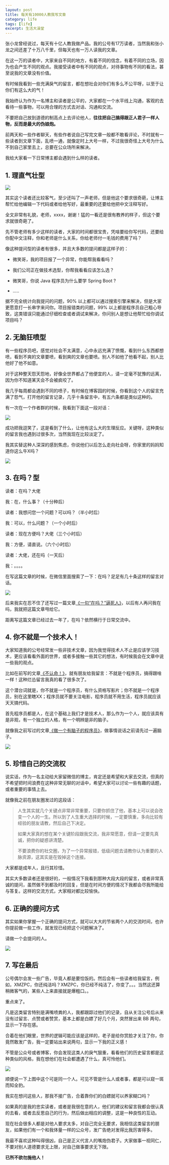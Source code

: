 ```yaml
---
layout: post
title: 每天有10000人教我写文章
category: life
tags: [life]
excerpt: 生活大澡堂
---
```


张小龙曾经说过，每天有十亿人教我做产品。我的公号有17万读者，当然我和张小龙之间还差了十万八千里，但每天也有一万人读我的文章。

在这一万的读者中，大家来自不同的地方，有着不同的信念，有着不同的立场，因为也会产生不同的观点。我接受读者中有不同的观点，对待事物有不同的看法，甚至说我的文章没有价值。

有时候我看到一些充满戾气的留言，都在想社会对你们有多么不公平呀，以至于让你们有这么大的气！

我始终认为作为一名博主和读者是公平的，大家都在一个水平线上沟通，客观的去看待一些事物，可以用合理的方式去对话、沟通和交流。

不要把自己放到道德的制高点上去评论他人，**往往把自己搞得跟正人君子一样人物，反而是最大的伪娘炮。**

前两天和一些作者聊天，有些作者说自己写完文章一般都不敢看评论，不时就有一些读者到文章下面，乱喷一通，就像定时上大号一样，不过我很奇怪上大号为什么不到自己家里去上，总要在公众场所来解决。

我给大家看一下日常博主都会遇到什么样的读者。

## 1. 理直气壮型

![](http://favorites.ren/assets/images/2019/it/thousandpeople01.jpeg)

其实这个读者还比较客气，至少还叫了一声老师，但是他这个要求很奇葩，让博主帮忙给他编辑一下代码或者给他写好，最重要的还要给他把中文注释写好。

全文非常有礼貌，老师，xxxx，谢谢！猛的一看还是很有教养的样子，但这个要求就很奇葩了。

先不管老师有多少这样的读者，大家的时间都很宝贵，凭啥要给你写代码，还要给你配中文注释，你和老师是什么关系，你给老师付一毛钱的费用了吗？

像这种提问型的读者有很多，并且大多数的提问都是这样子的：

- 微笑哥，我的项目报了一个异常，你能帮我看看吗？

- 我们公司正在做技术选型，你帮我看看应该怎么选？

- 微笑哥，你说 Java 程序员为什么要学 Spring Boot ?

- .....

据不完全统计向我提问的问题，90% 以上都可以通过搜索引擎来解决，但是大家更愿意打一长串字来问你。项目报错类的问题，99% 以上都是程序员自己粗心导致，这类错误只能通过仔细检查或者调试来解决，你问别人是想让他帮忙给你调试项目吗？

## 2. 无脑狂喷型

有一些程序员吧，感觉对社会不太满意，心中永远充满了愤慨，看到什么东西都想喷，看到不爽的文章要喷，看到爽的文章也要喷。别人不如他了他看不起，别人比他好了他不如意。

对于这种整天怨天怨地，好像全世界都占了他便宜的人，请一定毫不犹豫的远离，因为你不知道某天会不会被疯咬了。

我几乎每周都会遇到不同的喷子，有时候在博客园的时候，你看到这个人的留言充满了怨气，打开他的留言记录，几乎十条留言中，有五六条都是类似这种的。

有一次在一个作者群的时候，我看到下面这一段对话：

![](http://favorites.ren/assets/images/2019/it/thousandpeople02.jpeg)

成功把我逗笑了，这是看到了什么，让他有这么大的生理反应。关键呀，这种类似的留言我也遇到过很多次，当然我现在比较淡定了。

我其实替这种人深深的感到焦虑，你说他们以后怎么走向社会呀，你家里的妈妈知道你这么牛X吗？

![](http://favorites.ren/assets/images/2019/it/thousandpeople03.jpeg)

## 3. 在吗？型

读者：在吗？大佬

我：在，什么事？（十分种后）

读者：我想问您一个问题？可以吗？（半小时后）

我：可以，什么问题？（一个小时后）

读者：现在方便吗？大佬（三个小时后）

我：方便，请直说。（六个小时后）

读者：大佬，还在吗（一天后）

我：。。。。

在写这篇文章的时候，在微信里面搜索了一下：在吗？足足有几十条这样的留言对话。

![](http://favorites.ren/assets/images/2019/it/thousandpeople04.jpeg)

后来我实在忍不住了还写过一篇文章[《一句“在吗？”逼死人》](https://mp.weixin.qq.com/s/B3ZcdiM2bD1cvXoMiFmpfw)，以后有人再问我在吗，我就把这篇文章甩给它。

距离写这篇文章已经过去一年了，在吗？依然横行于日常交流中。

## 4. 你不就是一个技术人！

大家知道我的公号经常发一些非技术文章，因为我觉得技术人不止是应该学习技术，更应该看看外面的世界，或者多接触一些其它的想法，有时候我会在文章中说一些我的观点。

比如在前写的文章[《不认命！》](https://mp.weixin.qq.com/s/yKuH8ndkZ7m3qMAwAfcuRw)，就有朋友给我留言：不就是个程序员，搞得跟啥一样！这种烂怂留言我真的看了很多次了。

这个潜台词就是，你不就是一个程序员，有什么资格写影片；你不就是一个程序员，别在这里瞎XX；程序员就不要关注电影，程序员就不用生活，程序员就应该天天搞代码。

首先程序员都是人，在这个基础上我们才是技术人，那么作为一个人，就应该具有是非观，有一个独立的人格，有一个明辨是非的脑子。

就像我之前写过的文章[《做一个有脑子的程序员》](https://mp.weixin.qq.com/s/kuvFDZuDpxp67PUxvtPM3Q)，做事情说话之前请先过一遍脑子。

![](http://favorites.ren/assets/images/2019/it/thousandpeople05.jpeg)

## 5. 珍惜自己的交流权

说实话，作为一名主动给大家留微信的博主，肯定还是希望和大家去交流，但真的不希望把时间浪费在这种非常无聊的对话中，希望大家可以讨论一些有趣的话题，或者重要的事情上去。

就像我之前在朋友圈发过的这段话：

>人生其实就几个关键点非常非常重要，只要你抓住了他，基本上可以说会改变一个人的一生。所以到了人生重大选择的时候，一定要慎重，多向比较有经验的朋友请教，然后自己下决定。
>
>如果大家真的想在某个关键阶段跟我交流，我非常愿意，但请一定要先真诚，把你的疑惑讲清楚。
>
>不要浪费你的社交圈，为了一个异常报错，低级问题去请教你认为重要的人脉资源，这其实是在毁掉这个连接。

大家都是成年人，且行其珍惜。

其实大多数读者还是很好的，一般情况下我看到那种大段大段的留言，或者非常真诚的提问，虽然做不到都及时的回复，但是在时间方便的情况下我都会尽我所能给与答复。这样的交流方式，大家相对都比较愉快。

## 6. 正确的提问方式

其实如果你掌握一个正确的提问方式，就可以大大的节省两个人的交流时间，也许你提前做一些工作，就发现已经把这个问题解决了。

请做一个会提问的人。

![](http://favorites.ren/assets/images/2019/it/thousandpeople07.jpeg)

## 7. 写在最后

公号偶尔会发一些广告，毕竟人都是要恰饭的。然后会有一些读者给我留言，例如，XMZPC，你还纯洁吗？XMZPC，你已经不纯洁了，你变了。。。当然这还算稍微客气的，某些人上来直接就是爆粗口。。

重点来了。

凡是这类留言特别是满嘴喷粪的人，我都跟踪过他们的记录，自从关注公号后从来没有过留言、点赞或者赞赏，基本上都是白嫖了好几个月，突然冒出来 BB 两句，显示一下存在感。

合着在他们眼里，世界的逻辑可能应该是这样的，老子是给你赏脸才关注了你，你竟然敢发广告，我一定要站出来说两句，显示一下我的正义感！

不管是公众号或者博客，你会发现这类人的戾气狠重，看看他们的历史留言都是这种类似的风格，我在想他们在社会都遭遇了什么，真可怜他们。

![](http://favorites.ren/assets/images/2019/it/thousandpeople06.jpeg)

顺便说一下上图中这个可是同一个人。可见不管是什么人或者事，都是可以窥一斑而知全豹。

我实在想问这些人，那我不接广告，合着靠你们的白嫖就可以养家糊口吗？

如果真的是我的忠实读者，或者是我很在意的人，他们的建议和留言我都会很认真的去看，或者去反思自己的行为，然后做出相应的调整，这是一种良性的互动。

现在社会很多人都是对他人要求太多，对自己完全无要求，我相信这类留言的朋友，如果他们有一个和我体量一样的公众号，发广告绝对发得比我厉害得多。

我最不喜欢这种叫得很凶，自己是正义代言人的嘴炮伪君子。大家做事一视同仁，不要对别人道德要求无上限，对自己做事要求无下限。

**已所不欲勿施他人！**
